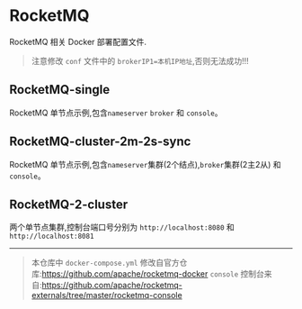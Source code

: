 # RocketMQ
RocketMQ 相关 Docker 部署配置文件.

> 注意修改 `conf` 文件中的 `brokerIP1=本机IP地址`,否则无法成功!!!

## RocketMQ-single
RocketMQ 单节点示例,包含`nameserver` `broker` 和 `console`。
## RocketMQ-cluster-2m-2s-sync
RocketMQ 单节点示例,包含`nameserver`集群(2个结点),`broker`集群(2主2从) 和 `console`。
## RocketMQ-2-cluster
两个单节点集群,控制台端口号分别为 `http://localhost:8080` 和 `http://localhost:8081`

---

> 本仓库中 `docker-compose.yml` 修改自官方仓库:https://github.com/apache/rocketmq-docker
> `console` 控制台来自:https://github.com/apache/rocketmq-externals/tree/master/rocketmq-console
